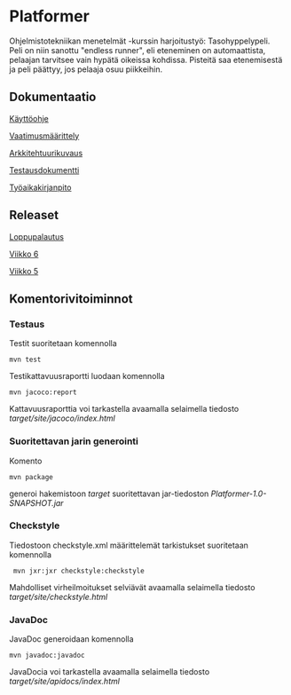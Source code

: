 # Platformer

Ohjelmistotekniikan menetelmät -kurssin harjoitustyö: Tasohyppelypeli.</br>
Peli on niin sanottu "endless runner", eli eteneminen on automaattista, pelaajan tarvitsee vain hypätä oikeissa kohdissa. Pisteitä saa etenemisestä ja peli päättyy, jos pelaaja osuu piikkeihin.
  
## Dokumentaatio
[Käyttöohje](https://github.com/magael/otm-harjoitustyo/blob/master/dokumentaatio/kayttoohje.md)

[Vaatimusmäärittely](https://github.com/magael/otm-harjoitustyo/blob/master/dokumentaatio/vaatimusmaarittely.md)

[Arkkitehtuurikuvaus](https://github.com/magael/otm-harjoitustyo/blob/master/dokumentaatio/arkkitehtuuri.md)

[Testausdokumentti](https://github.com/magael/otm-harjoitustyo/blob/master/dokumentaatio/testaus.md)

[Työaikakirjanpito](https://github.com/magael/otm-harjoitustyo/blob/master/dokumentaatio/tuntikirjanpito.md)

## Releaset

[Loppupalautus](https://github.com/magael/otm-harjoitustyo/releases/tag/loppupalautus)

[Viikko 6](https://github.com/magael/otm-harjoitustyo/releases/tag/viikko6)

[Viikko 5](https://github.com/magael/otm-harjoitustyo/releases/tag/viikko5)

## Komentorivitoiminnot

### Testaus

Testit suoritetaan komennolla

```
mvn test
```

Testikattavuusraportti luodaan komennolla

```
mvn jacoco:report
```

Kattavuusraporttia voi tarkastella avaamalla selaimella tiedosto _target/site/jacoco/index.html_

### Suoritettavan jarin generointi

Komento

```
mvn package
```

generoi hakemistoon _target_ suoritettavan jar-tiedoston _Platformer-1.0-SNAPSHOT.jar_

### Checkstyle

Tiedostoon checkstyle.xml määrittelemät tarkistukset suoritetaan komennolla

```
 mvn jxr:jxr checkstyle:checkstyle
```

Mahdolliset virheilmoitukset selviävät avaamalla selaimella tiedosto _target/site/checkstyle.html_

### JavaDoc

JavaDoc generoidaan komennolla

```
mvn javadoc:javadoc
```

JavaDocia voi tarkastella avaamalla selaimella tiedosto _target/site/apidocs/index.html_
